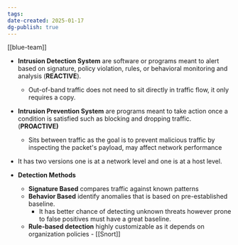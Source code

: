 ```yaml
---
tags: 
date-created: 2025-01-17
dg-publish: true
---
```

[[blue-team]]

- **Intrusion Detection System** are software or programs meant to alert based on signature, policy violation, rules, or behavioral monitoring and analysis (**REACTIVE**).
	- Out-of-band traffic does not need to sit directly in traffic flow, it only requires a copy.
- **Intrusion Prevention System** are programs meant to take action once a condition is satisfied such as blocking and dropping traffic. (**PROACTIVE)**
	- Sits between traffic as the goal is to prevent malicious traffic by inspecting the packet's payload, may affect network performance

- It has two versions one is at a network level and one is at a host level.
- **Detection Methods**
	- **Signature Based** compares traffic against known patterns
	- **Behavior Based** identify anomalies that is based on pre-established baseline.
		- It has better chance of detecting unknown threats however prone to false positives must have a great baseline.
	- **Rule-based detection** highly customizable as it depends on organization policies - [[Snort]]

